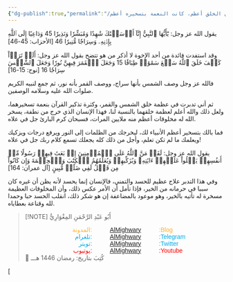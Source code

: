 ```yaml
---
{"dg-publish":true,"permalink":"/مقالات/كلما كان الخلق أعظم، كانت النعمة بتسخيره أعظم 📝/","noteIcon":"🎇"}
---
```


يقول الله عز وجل: 
يَٰٓأَيُّهَا ٱلنَّبِيُّ إِنَّآ أَرۡسَلۡنَٰكَ شَٰهِدٗا وَمُبَشِّرٗا وَنَذِيرٗا 45 وَدَاعِيًا إِلَى ٱللَّهِ بِإِذۡنِهِۦ وَسِرَاجٗا مُّنِيرٗا 46 [الأحزاب: 45-46]

وقد استفدت فائدة من أحد الإخوة لا أذكر من هو تتضح بقول الله عز وجل: 
أَلَمۡ تَرَوۡاْ كَيۡفَ خَلَقَ ٱللَّهُ سَبۡعَ سَمَٰوَٰتٖ طِبَاقٗا 15 وَجَعَلَ ٱلۡقَمَرَ فِيهِنَّ نُورٗا وَجَعَلَ ٱلشَّمۡسَ سِرَاجٗا 16 [نوح: 15-16]

فالله عز وجل وصف الشمس بأنها سراج، ووصف القمر بأنه نور، ثم جمع لنبيه الكريم صلوات الله عليه وسلامه الوصفين. 

ثم أني تدبرت في عظمة خلق الشمس والقمر، وكثرة تذكير القرآن بنعمة تسخيرهما، ولعل ذلك والله أعلم لعظمة خلقهما بالنسبة لنا، فهذا الإنسان الذي خرج من نطفة، يسخر الله له مخلوقات أعظم منه ملايين المرات، فسبحان كرم البارئ جل في علاه. 

فما بالك بتسخير أعظم الأنبياء لك، ليخرجك من الظلمات إلى النور ويرفع درجات ويزكيك ويعلمك ما لم تكن تعلم، وأجل من ذلك كله يجعلك تسمع كلام ربك جل في علاه!

يقول الله عز وجل:
لَقَدۡ مَنَّ ٱللَّهُ عَلَى ٱلۡمُؤۡمِنِينَ إِذۡ بَعَثَ فِيهِمۡ رَسُولٗا مِّنۡ أَنفُسِهِمۡ يَتۡلُواْ عَلَيۡهِمۡ ءَايَٰتِهِۦ وَيُزَكِّيهِمۡ وَيُعَلِّمُهُمُ ٱلۡكِتَٰبَ وَٱلۡحِكۡمَةَ وَإِن كَانُواْ مِن قَبۡلُ لَفِي ضَلَٰلٖ مُّبِينٍ [آل عمران: 164]

وفي هذا التدبر علاج عظيم للحسد والتمني، فالإنسان إنما يحسد لأنه يظن أن غيره كان سببا في حرمانه من الخير، فإذا تأمل أن الأمر عكس ذلك، وأن المخلوقات العظيمة مسخرة له تأتيه بالخير، وهو موعود بالمضاعفة إن هو شكر ذلك، انقلب الحسد حبا وحمدا لله وقناعة بعطاياه. 

> [!NOTE]   أَبُو عَبْدِ الرَّحْمَنِ المِغْوَارِيُّ 
> <div style="display: flex; width: 100%; text-align: center; font-family: sans-serif;"> <div style="flex: 1; text-align: right; color: #ffb329;">المدونة:</div>     <div style="flex: 1;">    <a href="https://almighwary.netlify.app">AlMighwary</a>  </div><div style="flex: 1; text-align: left; color: #ffb329;">:Blog</div></div>
>     <div style="display: flex; width: 100%; text-align: center; font-family: sans-serif;"> <div style="flex: 1; text-align: right; color: #01abe9;">تلغرام:</div>      <div style="flex: 1;">        <a href="https://t.me/AlMighwary">AlMighwary</a>      </div>      <div style="flex: 1; text-align: left; color: #01abe9;">:Telegram</div>   </div>
>    
>    <div style="display: flex; width: 100%; text-align: center; font-family: sans-serif;">     <div style="flex: 1; text-align: right; color: #01abe9;">تويتر:</div>      <div style="flex: 1;">       <a href="https://x.com/AlMighwary">AlMighwary</a>      </div>     <div style="flex: 1; text-align: left; color: #01abe9;">:Twitter</div>    </div> <div style="display: flex; width: 100%; text-align: center; font-family: sans-serif;">      <div style="flex: 1; text-align: right; color: #fb0101;">يوتيوب:</div><div style="flex: 1;"> <a href="https://www.youtube.com/@AlMighwary">AlMighwary</a>      </div>  <div style="flex: 1; text-align: left; color: #fb0101;">:Youtube</div>   </div>   
>    <footer>📅 كُتِبَ  بتاريخ: رمضان 1446  هـــ</footer>
 
 
 

[
> 

 
